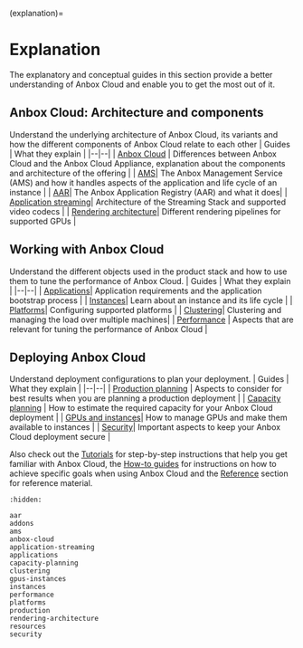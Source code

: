 (explanation)=
# Explanation

The explanatory and conceptual guides in this section provide a better understanding of Anbox Cloud and enable you to get the most out of it.

## Anbox Cloud: Architecture and components

Understand the underlying architecture of Anbox Cloud, its variants and how the different components of Anbox Cloud relate to each other
|  Guides | What they explain |
|--|--|
| [Anbox Cloud](https://discourse.ubuntu.com/t/17802) | Differences between Anbox Cloud and the Anbox Cloud Appliance, explanation about the components and architecture of the offering |
| [AMS](https://discourse.ubuntu.com/t/24321)| The Anbox Management Service (AMS) and how it handles aspects of the application and life cycle of an instance |
| [AAR](https://discourse.ubuntu.com/t/17761)| The Anbox Application Registry (AAR) and what it does|
| [Application streaming](https://discourse.ubuntu.com/t/17769)| Architecture of the Streaming Stack and supported video codecs |
| [Rendering architecture](https://discourse.ubuntu.com/t/35129)| Different rendering pipelines for supported GPUs |

## Working with Anbox Cloud

Understand the different objects used in the product stack and how to use them to tune the performance of Anbox Cloud.
| Guides  | What they explain  |
|--|--|
| [Applications](https://discourse.ubuntu.com/t/17760)| Application requirements and the application bootstrap process |
| [Instances](https://discourse.ubuntu.com/t/17763)| Learn about an instance and its life cycle |
| [Platforms](https://discourse.ubuntu.com/t/configuration-for-supported-platforms/18733)| Configuring supported platforms |
| [Clustering](https://discourse.ubuntu.com/t/17765)| Clustering and managing the load over multiple machines|
| [Performance](https://discourse.ubuntu.com/t/29416) | Aspects that are relevant for tuning the performance of Anbox Cloud |

## Deploying Anbox Cloud

Understand deployment configurations to plan your deployment.
| Guides | What they explain  |
|--|--|
| [Production planning](https://discourse.ubuntu.com/t/34648) | Aspects to consider for best results when you are planning a production deployment |
| [Capacity planning](https://discourse.ubuntu.com/t/28717) | How to estimate the required capacity for your Anbox Cloud deployment |
| [GPUs and instances](https://discourse.ubuntu.com/t/17768)| How to manage GPUs and make them available to instances |
| [Security](https://discourse.ubuntu.com/t/31217)| Important aspects to keep your Anbox Cloud deployment secure |


Also check out the [Tutorials](https://discourse.ubuntu.com/t/tutorials/28826) for step-by-step instructions that help you get familiar with Anbox Cloud, the [How-to guides](https://discourse.ubuntu.com/t/how-to-guides/28827) for instructions on how to achieve specific goals when using Anbox Cloud and the [Reference](https://discourse.ubuntu.com/t/reference/28828) section for reference material.

```{toctree}
:hidden:

aar
addons
ams
anbox-cloud
application-streaming
applications
capacity-planning
clustering
gpus-instances
instances
performance
platforms
production
rendering-architecture
resources
security
```
